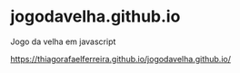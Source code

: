 # jogodavelha.github.io
Jogo da velha em javascript

 https://thiagorafaelferreira.github.io/jogodavelha.github.io/
